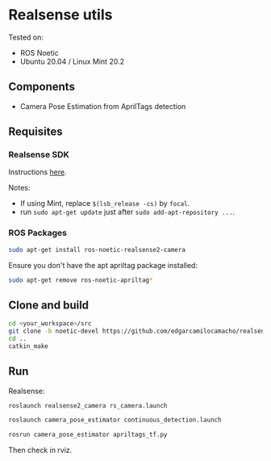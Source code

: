 # Realsense utils

Tested on:

* ROS Noetic
* Ubuntu 20.04 / Linux Mint 20.2

## Components

* Camera Pose Estimation from AprilTags detection

## Requisites

### Realsense SDK

Instructions [here](https://github.com/IntelRealSense/librealsense/blob/master/doc/distribution_linux.md).

Notes:

* If using Mint, replace `$(lsb_release -cs)` by `focal`.
* run `sudo apt-get update` just after `sudo add-apt-repository ...`.

### ROS Packages

``` bash
sudo apt-get install ros-noetic-realsense2-camera
```

Ensure you don't have the apt apriltag package installed:

``` bash
sudo apt-get remove ros-noetic-apriltag*
```

## Clone and build

``` bash
cd <your_workspace>/src
git clone -b noetic-devel https://github.com/edgarcamilocamacho/realsense_utils
cd ..
catkin_make
```

## Run

Realsense:

``` bash
roslaunch realsense2_camera rs_camera.launch
```

``` bash
roslaunch camera_pose_estimator continuous_detection.launch
```

``` bash
rosrun camera_pose_estimator apriltags_tf.py
```

Then check in rviz.
